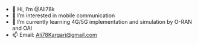 - 👋 Hi, I’m @Ali78k
- 👀 I’m interested in mobile communication
- 🌱 I’m currently learning 4G/5G implementation and simulation by O-RAN and OAI
- 📫 Email: Ali78Kargari@gmail.com

<!---
Ali78k/Ali78k is a ✨ special ✨ repository because its `README.md` (this file) appears on your GitHub profile.
You can click the Preview link to take a look at your changes.
--->
